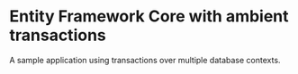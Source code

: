 # Entity Framework Core with ambient transactions
A sample application using transactions over multiple database contexts.